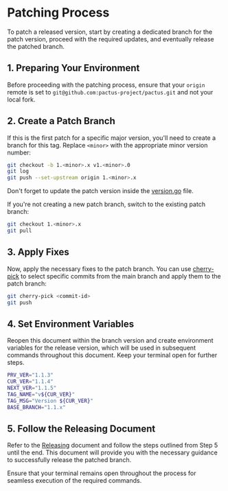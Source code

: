 # Patching Process

To patch a released version, start by creating a dedicated branch for the patch version,
proceed with the required updates, and eventually release the patched branch.

## 1. Preparing Your Environment

Before proceeding with the patching process,
ensure that your `origin` remote is set to `git@github.com:pactus-project/pactus.git` and not your local fork.

## 2. Create a Patch Branch

If this is the first patch for a specific major version, you'll need to create a branch for this tag.
Replace `<minor>` with the appropriate minor version number:

```bash
git checkout -b 1.<minor>.x v1.<minor>.0
git log
git push --set-upstream origin 1.<minor>.x
```

Don't forget to update the patch version inside the [version.go](../version/version.go) file.

If you're not creating a new patch branch, switch to the existing patch branch:

```bash
git checkout 1.<minor>.x
git pull
```

## 3. Apply Fixes

Now, apply the necessary fixes to the patch branch.
You can use [cherry-pick](https://www.atlassian.com/git/tutorials/cherry-pick) to
select specific commits from the main branch and apply them to the patch branch:

```bash
git cherry-pick <commit-id>
git push
```

## 4. Set Environment Variables

Reopen this document within the branch version and
create environment variables for the release version, which will be used in subsequent commands throughout this document.
Keep your terminal open for further steps.

```bash
PRV_VER="1.1.3"
CUR_VER="1.1.4"
NEXT_VER="1.1.5"
TAG_NAME="v${CUR_VER}"
TAG_MSG="Version ${CUR_VER}"
BASE_BRANCH="1.1.x"
```

## 5. Follow the Releasing Document

Refer to the [Releasing](./releasing.md) document and follow the steps outlined from Step 5 until the end.
This document will provide you with the necessary guidance to successfully release the patched branch.

Ensure that your terminal remains open throughout the process for seamless execution of the required commands.
